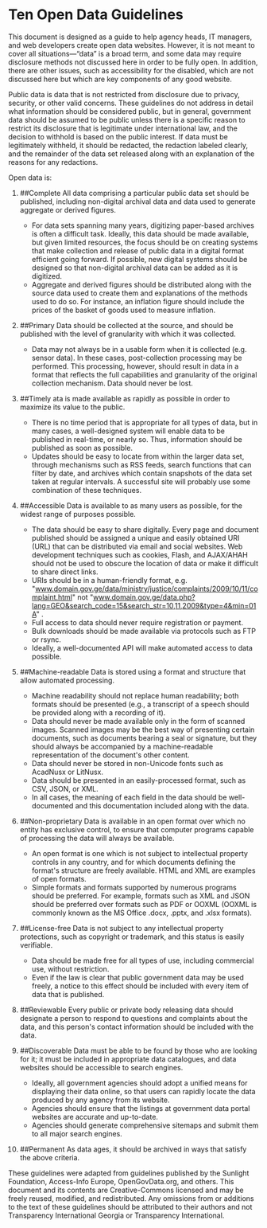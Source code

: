 Ten Open Data Guidelines
============

This document is designed as a guide to help agency heads, IT managers, and web developers create open data websites. However, it is not meant to cover all situations&#8212;&#8220;data&#8221; is a broad term, and some data may require disclosure methods not discussed here in order to be fully open. In addition, there are other issues, such as accessibility for the disabled, which are not discussed here but which are key components of any good website.

Public data is data that is not restricted from disclosure due to privacy, security, or other valid concerns. These guidelines do not address in detail what information should be considered public, but in general, government data should be assumed to be public unless there is a specific reason to restrict its disclosure that is legitimate under international law, and the decision to withhold is based on the public interest. If data must be legitimately withheld, it should be redacted, the redaction labeled clearly, and the remainder of the data set released along with an explanation of the reasons for any redactions.

Open data is:

1. ##Complete
    All data comprising a particular public data set should be published, including non-digital archival data and data used to generate aggregate or derived figures.
    - For data sets spanning many years, digitizing paper-based archives is often a difficult task. Ideally, this data should be made available, but given limited resources, the focus should be on creating systems that make collection and release of public data in a digital format efficient going forward. If possible, new digital systems should be designed so that non-digital archival data can be added as it is digitized.
    - Aggregate and derived figures should be distributed along with the source data used to create them and explanations of the methods used to do so. For instance, an inflation figure should include the prices of the basket of goods used to measure inflation.

2. ##Primary
    Data should be collected at the source, and should be published with the level of granularity with which it was collected.
    - Data may not always be in a usable form when it is collected (e.g. sensor data). In these cases, post-collection processing may be performed. This processing, however, should result in data in a format that reflects the full capabilities and granularity of the original collection mechanism. Data should never be lost.

3. ##Timely
    ata is made available as rapidly as possible in order to maximize its value to the public.
    - There is no time period that is appropriate for all types of data, but in many cases, a well-designed system will enable data to be published in real-time, or nearly so. Thus, information should be published as soon as possible.
    - Updates should be easy to locate from within the larger data set, through mechanisms such as RSS feeds, search functions that can filter by date, and archives which contain snapshots of the data set taken at regular intervals. A successful site will probably use some combination of these techniques.

4. ##Accessible
    Data is available to as many users as possible, for the widest range of purposes possible.
	- The data should be easy to share digitally. Every page and document published should be assigned a unique and easily obtained URI (URL) that can be distributed via email and social websites. Web development techniques such as cookies, Flash, and AJAX/AHAH should not be used to obscure the location of data or make it difficult to share direct links.
    - URIs should be in a human-friendly format, e.g. &quot;www.domain.gov.ge/data/ministry/justice/complaints/2009/10/11/complaint.html&quot; not &quot;www.domain.gov.ge/data.php?lang=GEO&search_code=15&search_str=10,11,2009&type=4&min=01A&quot; .
    - Full access to data should never require registration or payment.
    - Bulk downloads should be made available via protocols such as FTP or rsync.
    - Ideally, a well-documented API will make automated access to data possible.

5. ##Machine-readable
    Data is stored using a format and structure that allow automated processing.
    - Machine readability should not replace human readability; both formats should be presented (e.g., a transcript of a speech should be provided along with a recording of it).
    - Data should never be made available only in the form of scanned images. Scanned images may be the best way of presenting certain documents, such as documents bearing a seal or signature, but they should always be accompanied by a machine-readable representation of the document's other content.
    - Data should never be stored in non-Unicode fonts such as AcadNusx or LitNusx.
    - Data should be presented in an easily-processed format, such as CSV, JSON, or XML.
    - In all cases, the meaning of each field in the data should be well-documented and this documentation included along with the data.

6. ##Non-proprietary
    Data is available in an open format over which no entity has exclusive control, to ensure that computer programs capable of processing the data will always be available.
    - An open format is one which is not subject to intellectual property controls in any country, and for which documents defining the format's structure are freely available. HTML and XML are examples of open formats.
    - Simple formats and formats supported by numerous programs should be preferred. For example, formats such as XML and JSON should be preferred over formats such as PDF or OOXML (OOXML is commonly known as the MS Office .docx, .pptx, and .xlsx formats).

7. ##License-free
    Data is not subject to any intellectual property protections, such as copyright or trademark, and this status is easily verifiable.
    - Data should be made free for all types of use, including commercial use, without restriction.
    - Even if the law is clear that public government data may be used freely, a notice to this effect should be included with every item of data that is published.

8. ##Reviewable
    Every public or private body releasing data should designate a person to respond to questions and complaints about the data, and this person's contact information should be included with the data.

9. ##Discoverable
    Data must be able to be found by those who are looking for it; it must be included in appropriate data catalogues, and data websites should be accessible to search engines.
    - Ideally, all government agencies should adopt a unified means for displaying their data online, so that users can rapidly locate the data produced by any agency from its website.
    - Agencies should ensure that the listings at government data portal websites are accurate and up-to-date.
    - Agencies should generate comprehensive sitemaps and submit them to all major search engines.

10. ##Permanent
    As data ages, it should be archived in ways that satisfy the above criteria.

These guidelines were adapted from guidelines published by the Sunlight Foundation, Access-Info Europe, OpenGovData.org, and others. This document and its contents are Creative-Commons licensed and may be freely reused, modified, and redistributed. Any omissions from or additions to the text of these guidelines should be attributed to their authors and not Transparency International Georgia or Transparency International.


